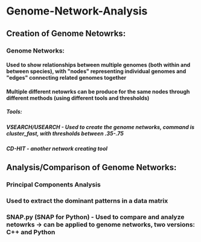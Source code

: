 # Genome-Network-Analysis
## Creation of Genome Netowrks:
### Genome Networks:
#### Used to show relationships between multiple genomes (both within and between species), with "nodes" representing individual genomes and "edges" connecting related genomes together
#### Multiple different netowrks can be produce for the same nodes through different methods (using different tools and thresholds)
##### Tools:
##### VSEARCH/USEARCH - Used to create the genome networks, command is cluster_fast, with thresholds between .35-.75
##### CD-HIT - another network creating tool
## Analysis/Comparison of Genome Networks:
### Principal Components Analysis
### Used to extract the dominant patterns in a data matrix
### SNAP.py (SNAP for Python) - Used to compare and analyze netowrks -> can be applied to genome networks, two versions: C++ and Python
